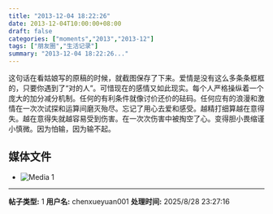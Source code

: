```yaml
---
title: "2013-12-04 18:22:26"
date: 2013-12-04T10:00:00+08:00
draft: false
categories: ["moments","2013","2013-12"]
tags: ["朋友圈","生活记录"]
summary: "2013-12-04 18:22:26..."
---
```


这句话在看姑娘写的原稿的时候，就截图保存了下来。爱情是没有这么多条条框框的，只要你遇到了“对的人”。可惜现在的感情又如此现实。每个人严格操纵着一个庞大的加分减分机制。任何的有利条件就像讨价还价的砝码。任何应有的浪漫和激情在一次次试探和运算间磨灭殆尽。忘记了用心去爱和感受。越精打细算越在意得失。越在意得失就越容易受到伤害。在一次次伤害中被掏空了心。变得胆小畏缩谨小慎微。因为怕输，因为输不起。

## 媒体文件

- ![Media 1](/Moments/photos/2013-12-04/201312041822260.jpg)

---

**帖子类型:** 1
**用户名:** chenxueyuan001
**处理时间:** 2025/8/28 23:27:16